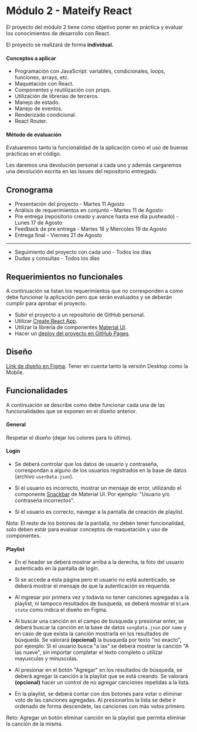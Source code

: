 # Módulo 2 - Mateify React

El proyecto del módulo 2 tiene como objetivo poner en práctica y evaluar los conocimientos de desarrollo con React.

El proyecto se realizará de forma **individual.**

#### Conceptos a aplicar

- Programación con JavaScript: variables, condicionales, loops, funciones, arrays, etc.
- Maquetación con React.
- Componentes y reutilización con props.
- Utilización de librerías de terceros.
- Manejo de estado.
- Manejo de eventos.
- Renderizado condicional.
- React Router.

#### Método de evaluación

Evaluaremos tanto la funcionalidad de la aplicación como el uso de buenas prácticas en el código. 

Les daremos una devolución personal a cada uno y además cargaremos una devolución escrita en las Issues del repositorio entregado.

## Cronograma

- Presentación del proyecto - Martes 11 Agosto
- Análisis de requerimientos en conjunto - Martes 11 de Agosto
- Pre entrega (repositorio creado y avance hasta ese día pusheado) - Lunes 17 de Agosto
- Feedback de pre entrega - Martes 18 y Miercoles 19 de Agosto
- Entrega final - Viernes 21 de Agosto
-----------------------------------------------------------------------
- Seguimiento del proyecto con cada uno - Todos los días
- Dudas y consultas - Todos los días

## Requerimientos no funcionales

A continuación se listan los requerimientos que no corresponden a como debe funcionar la aplicación pero que serán evaluados y se deberán cumplir para aprobar el proyecto.

- Subir el proyecto a un repositorio de GitHub personal.
- Utilizar [Create React App](https://github.com/facebook/create-react-app).
- Utilizar la librería de componentes [Material UI](https://material-ui.com/es/).
- Hacer un [deploy del proyecto en GitHub Pages](https://github.com/gitname/react-gh-pages).

## Diseño

[Link de diseño en Figma](https://www.figma.com/file/nMX6u7H0w9PIUBqC9RzZJc/Mateify-React?node-id=0%3A1). Tener en cuenta tanto la versión Desktop como la Mobile.

## Funcionalidades

A continuación se describe como debe funcionar cada una de las funcionalidades que se exponen en el diseño anterior.

#### General

Respetar el diseño (dejar los colores para lo último).

#### Login

- Se deberá controlar que los datos de usuario y contraseña, correspondan a alguno de los usuarios registrados en la base de datos (archivo `userData.json`).

- Si el usuario es incorrecto, mostrar un mensaje de error, utilizando el componente [Snackbar](https://material-ui.com/es/components/snackbars/#snackbar) de Material UI. Por ejemplo: "Usuario y/o contraseña incorrectos".

- Si el usuario es correcto, navegar a la pantalla de creación de playlist.

Nota: El resto de los botones de la pantalla, no debén tener funcionalidad, solo deben estár para evaluar conceptos de maquetación y uso de componentes.

#### Playlist

- En el header se deberá mostrar arriba a la derecha, la foto del usuario autenticado en la pantalla de login.

- Si se accede a esta página pero el usuario no está autenticado, se deberá mostrar el mensaje de que la autenticación es requerida.

- Al ingresar por primera vez y todavía no tener canciones agregadas a la playlist, ni tampoco resultados de busqueda, se deberá mostrar el `blank state` como indica el diseño en Figma.

- Al buscar una canción en el campo de busqueda y presionar enter, se deberá buscar la canción en la base de datos `songData.json` por `name` y en caso de que exista la canción mostrarla en los resultados de búsqueda. Se valorará **(opcional)** la busqueda por texto "no exacto", por ejemplo: Si el usuario busca "a las" se deberá mostrar la canción "A las nueve", sin importar completar el texto completo o utilizar mayusculas y minusculas.

- Al presionar en el botón "Agregar" en los resultados de búsqueda, se deberá agregar la canción a la playlist que se está creando. Se valorará **(opcional)** hacer un control de no agregar canciones repetidas a la lista.

- En la playlist, se deberá contar con dos botones para votar o eliminar voto de las canciones agregadas. Al presionarlos la lista se debe ir ordenado de forma descendete, las canciones con más votos primero.

Reto: Agregar un botón eliminar canción en la playlist que permita eliminar la canción de la misma.
